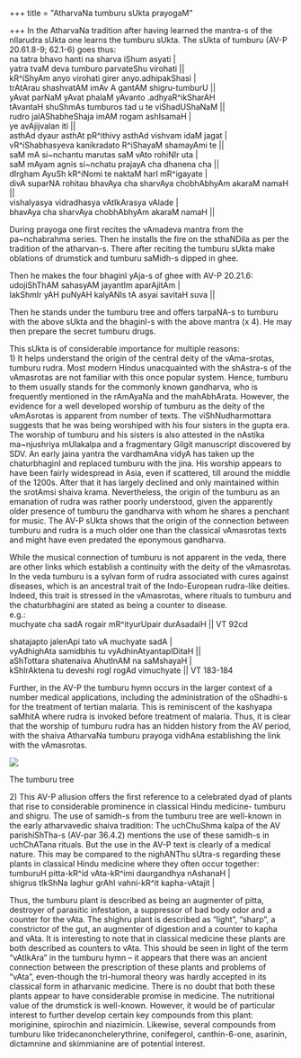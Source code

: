 +++
title = "AtharvaNa tumburu sUkta prayogaM"

+++
In the AtharvaNa tradition after having learned the mantra-s of the
nIlarudra sUkta one learns the tumburu sUkta. The sUkta of tumburu (AV-P
20.61.8-9; 62.1-6) goes thus:  
na tatra bhavo hanti na sharva iShum asyati |  
yatra tvaM deva tumburo parvateShu virohati ||  
kR^iShyAm anyo virohati girer anyo.adhipakShasi |  
trAtArau shashvatAM imAv A gantAM shigru-tumburU ||  
yAvat parNaM yAvat phalaM yAvanto .adhyaR^ikSharAH  
tAvantaH shuShmAs tumburos tad u te viShadUShaNaM ||  
rudro jalAShabheShaja imAM rogam ashIsamaH |  
ye avAjijvalan iti ||  
asthAd dyaur asthAt pR^ithivy asthAd vishvam idaM jagat |  
vR^iShabhasyeva kanikradato R^iShayaM shamayAmi te ||  
saM mA si\~nchantu marutas saM vAto rohiNIr uta |  
saM mAyam agnis si\~nchatu prajayA cha dhanena cha ||  
dIrgham AyuSh kR^iNomi te naktaM harI mR^igayate |  
divA suparNA rohitau bhavAya cha sharvAya chobhAbhyAm akaraM namaH ||  
vishalyasya vidradhasya vAtIkArasya vAlade |  
bhavAya cha sharvAya chobhAbhyAm akaraM namaH ||

During prayoga one first recites the vAmadeva mantra from the
pa\~nchabrahma series. Then he installs the fire on the sthaNDila as per
the tradition of the atharvan-s. There after reciting the tumburu sUkta
make oblations of drumstick and tumburu saMidh-s dipped in ghee.

Then he makes the four bhaginI yAja-s of ghee with AV-P 20.21.6:  
udojiShThAM sahasyAM jayantIm aparAjitAm |  
lakShmIr yAH puNyAH kalyANIs tA asyai savitaH suva ||

Then he stands under the tumburu tree and offers tarpaNA-s to tumburu
with the above sUkta and the bhaginI-s with the above mantra (x 4). He
may then prepare the secret tumburu drugs.

This sUkta is of considerable importance for multiple reasons:  
1\) It helps understand the origin of the central deity of the
vAma-srotas, tumburu rudra. Most modern Hindus unacquainted with the
shAstra-s of the vAmasrotas are not familiar with this once popular
system. Hence, tumburu to them usually stands for the commonly known
gandharva, who is frequently mentioned in the rAmAyaNa and the
mahAbhArata. However, the evidence for a well developed worship of
tumburu as the deity of the vAmAsrotas is apparent from number of texts.
The viShNudharmottara suggests that he was being worshiped with his four
sisters in the gupta era. The worship of tumburu and his sisters is also
attested in the nAstika ma\~njushriya mUlakalpa and a fragmentary Gilgit
manuscript discovered by SDV. An early jaina yantra the vardhamAna vidyA
has taken up the chaturbhaginI and replaced tumburu with the jina. His
worship appears to have been fairly widespread in Asia, even if
scattered, till around the middle of the 1200s. After that it has
largely declined and only maintained within the srotAmsi shaiva krama.
Nevertheless, the origin of the tumburu as an emanation of rudra was
rather poorly understood, given the apparently older presence of tumburu
the gandharva with whom he shares a penchant for music. The AV-P sUkta
shows that the origin of the connection between tumburu and rudra is a
much older one than the classical vAmasrotas texts and might have even
predated the eponymous gandharva.

While the musical connection of tumburu is not apparent in the veda,
there are other links which establish a continuity with the deity of the
vAmasrotas. In the veda tumburu is a sylvan form of rudra associated
with cures against diseases, which is an ancestral trait of the
Indo-European rudra-like deities. Indeed, this trait is stressed in the
vAmasrotas, where rituals to tumburu and the chaturbhagini are stated as
being a counter to disease.  
e.g.:  
muchyate cha sadA rogair mR^ityurUpair durAsadaiH || VT 92cd

shatajapto jalenApi tato vA muchyate sadA |  
vyAdhighAta samidbhis tu vyAdhinAtyantapIDitaH ||  
aShTottara shatenaiva AhutInAM na saMshayaH |  
kShIrAktena tu deveshi rogI rogAd vimuchyate || VT 183-184

Further, in the AV-P the tumburu hymn occurs in the larger context of a
number medical applications, including the administration of the
oShadhi-s for the treatment of tertian malaria. This is reminiscent of
the kashyapa saMhitA where rudra is invoked before treatment of malaria.
Thus, it is clear that the worship of tumburu rudra has an hidden
history from the AV period, with the shaiva AtharvaNa tumburu prayoga
vidhAna establishing the link with the vAmasrotas.

[![](https://lh6.googleusercontent.com/-isD1Lg1tjiQ/ThaeGcEev_I/AAAAAAAACI8/GUNbEMTTkIU/s400/tumburu.jpg)](https://picasaweb.google.com/lh/photo/bpC4zpeuaB5ZagCE8CtuSg?feat=embedwebsite)

The tumburu tree

2\) This AV-P allusion offers the first reference to a celebrated dyad
of plants that rise to considerable prominence in classical Hindu
medicine- tumburu and shigru. The use of samidh-s from the tumburu tree
are well-known in the early atharvavedic shaiva tradition: The
uchChuShma kalpa of the AV parishiShTha-s (AV-par 36.4.2) mentions the
use of these samidh-s in uchChATana rituals. But the use in the AV-P
text is clearly of a medical nature. This may be compared to the
nighANThu sUtra-s regarding these plants in classical Hindu medicine
where they often occur together:  
tumburuH pitta-kR^id vAta-kR^imi daurgandhya nAshanaH |  
shigrus tIkShNa laghur grAhI vahni-kR^it kapha-vAtajit |

Thus, the tumburu plant is described as being an augmenter of pitta,
destroyer of parasitic infestation, a suppressor of bad body odor and a
counter for the vAta. The shighru plant is described as “light”,
“sharp”, a constrictor of the gut, an augmenter of digestion and a
counter to kapha and vAta. It is interesting to note that in classical
medicine these plants are both described as counters to vAta. This
should be seen in light of the term “vAtIkAra” in the tumburu hymn – it
appears that there was an ancient connection between the prescription of
these plants and problems of “vAta”, even-though the tri-humoral theory
was hardly accepted in its classical form in atharvanic medicine. There
is no doubt that both these plants appear to have considerable promise
in medicine. The nutritional value of the drumstick is well-known.
However, it would be of particular interest to further develop certain
key compounds from this plant: moriginine, spirochin and niazimicin.
Likewise, several compounds from tumburu like tridecanonchelerythrine,
conifegerol, canthin-6-one, asarinin, dictamnine and skimmianine are of
potential interest.
